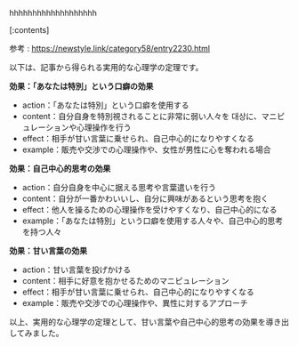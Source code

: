 

hhhhhhhhhhhhhhhhhhh
    
[:contents]

参考 : https://newstyle.link/category58/entry2230.html

以下は、記事から得られる実用的な心理学の定理です。

**効果：「あなたは特別」という口癖の効果**
- action：「あなたは特別」という口癖を使用する
- content：自分自身を特別視されることに非常に弱い人々を 대상に、マニピュレーションや心理操作を行う
- effect：相手が甘い言葉に乗せられ、自己中心的になりやすくなる
- example：販売や交渉での心理操作や、女性が男性に心を奪われる場合

**効果：自己中心的思考の効果**
- action：自分自身を中心に据える思考や言葉遣いを行う
- content：自分が一番かわいいし、自分に興味があるという思考を抱く
- effect：他人を操るための心理操作を受けやすくなり、自己中心的になる
- example：「あなたは特別」という口癖を使用する人々や、自己中心的思考を持つ人々

**効果：甘い言葉の効果**
- action：甘い言葉を投げかける
- content：相手に好意を抱かせるためのマニピュレーション
- effect：相手が甘い言葉に乗せられ、自己中心的になりやすくなる
- example：販売や交渉での心理操作や、異性に対するアプローチ

以上、実用的な心理学の定理として、甘い言葉や自己中心的思考の効果を導き出してみました。

    